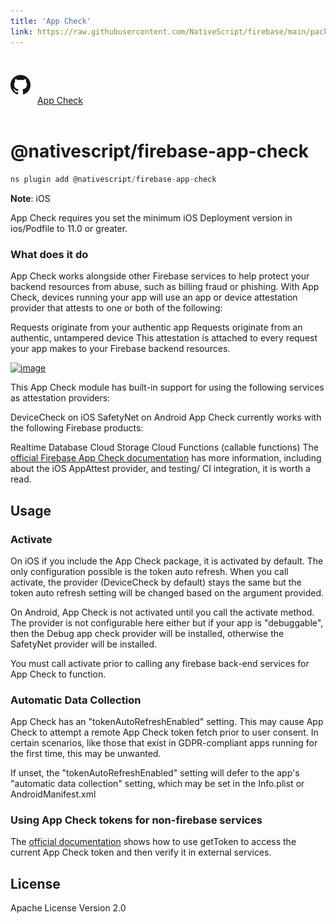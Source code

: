 ```yaml
---
title: 'App Check'
link: https://raw.githubusercontent.com/NativeScript/firebase/main/packages/firebase-app-check/README.md
---
```


<div style="width: 100%; padding: 1.2em 0em">
  					<img alt="github logo" src="../assets/images/github/GitHub-Mark-32px.png" style="display: inline; margin: 1em 0.5em 1em 0em">
  					<a href="https://github.com/NativeScript/firebase/tree/main/packages/firebase-app-check" target="_blank" noopener>App Check</a>
				</div>

# @nativescript/firebase-app-check

```javascript
ns plugin add @nativescript/firebase-app-check
```

**Note**: iOS

App Check requires you set the minimum iOS Deployment version in ios/Podfile to 11.0 or greater.

### What does it do

App Check works alongside other Firebase services to help protect your backend resources from abuse, such as billing fraud or phishing. With App Check, devices running your app will use an app or device attestation provider that attests to one or both of the following:

Requests originate from your authentic app
Requests originate from an authentic, untampered device
This attestation is attached to every request your app makes to your Firebase backend resources.

[![image](https://img.youtube.com/vi/Fjj4fmr2t04/hqdefault.jpg)](https://www.youtube.com/watch?v=Fjj4fmr2t04)

This App Check module has built-in support for using the following services as attestation providers:

DeviceCheck on iOS
SafetyNet on Android
App Check currently works with the following Firebase products:

Realtime Database
Cloud Storage
Cloud Functions (callable functions)
The [official Firebase App Check documentation](https://firebase.google.com/docs/app-check) has more information, including about the iOS AppAttest provider, and testing/ CI integration, it is worth a read.

## Usage

### Activate

On iOS if you include the App Check package, it is activated by default. The only configuration possible is the token auto refresh. When you call activate, the provider (DeviceCheck by default) stays the same but the token auto refresh setting will be changed based on the argument provided.

On Android, App Check is not activated until you call the activate method. The provider is not configurable here either but if your app is "debuggable", then the Debug app check provider will be installed, otherwise the SafetyNet provider will be installed.

You must call activate prior to calling any firebase back-end services for App Check to function.

### Automatic Data Collection

App Check has an "tokenAutoRefreshEnabled" setting. This may cause App Check to attempt a remote App Check token fetch prior to user consent. In certain scenarios, like those that exist in GDPR-compliant apps running for the first time, this may be unwanted.

If unset, the "tokenAutoRefreshEnabled" setting will defer to the app's "automatic data collection" setting, which may be set in the Info.plist or AndroidManifest.xml

### Using App Check tokens for non-firebase services

The [official documentation](https://firebase.google.com/docs/app-check/web/custom-resource) shows how to use getToken to access the current App Check token and then verify it in external services.

## License

Apache License Version 2.0
